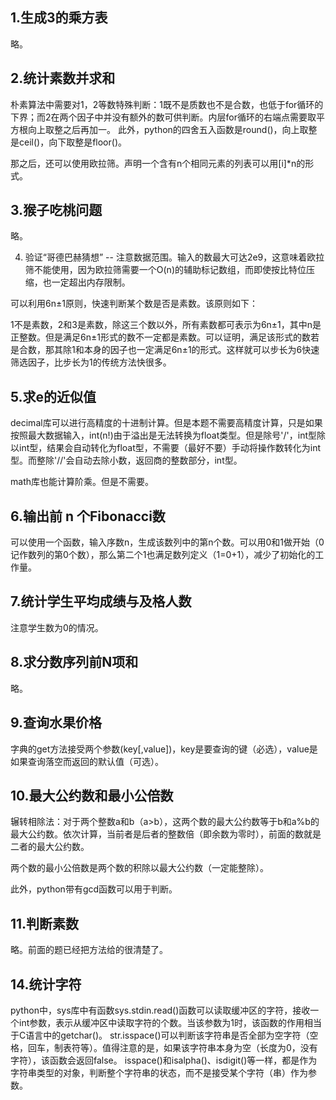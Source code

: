 1.生成3的乘方表
--
略。

2.统计素数并求和
--
朴素算法中需要对1，2等数特殊判断：1既不是质数也不是合数，也低于for循环的下界；而2在两个因子中并没有额外的数可供判断。内层for循环的右端点需要取平方根向上取整之后再加一。
此外，python的四舍五入函数是round()，向上取整是ceil()，向下取整是floor()。

那之后，还可以使用欧拉筛。声明一个含有n个相同元素的列表可以用[i]*n的形式。


3.猴子吃桃问题
--
略。

4. 验证“哥德巴赫猜想”
--
注意数据范围。输入的数最大可达2e9，这意味着欧拉筛不能使用，因为欧拉筛需要一个O(n)的辅助标记数组，而即使按比特位压缩，也一定超出内存限制。

可以利用6n±1原则，快速判断某个数是否是素数。该原则如下：

1不是素数，2和3是素数，除这三个数以外，所有素数都可表示为6n±1，其中n是正整数。但是满足6n±1形式的数不一定都是素数。可以证明，满足该形式的数若是合数，那其除1和本身的因子也一定满足6n±1的形式。这样就可以步长为6快速筛选因子，比步长为1的传统方法快很多。

5.求e的近似值
--
decimal库可以进行高精度的十进制计算。但是本题不需要高精度计算，只是如果按照最大数据输入，int(n!)由于溢出是无法转换为float类型。但是除号'/'，int型除以int型，结果会自动转化为float型，不需要（最好不要）手动将操作数转化为int型。而整除'//'会自动去除小数，返回商的整数部分，int型。

math库也能计算阶乘。但是不需要。

6.输出前 n 个Fibonacci数
--
可以使用一个函数，输入序数n，生成该数列中的第n个数。可以用0和1做开始（0记作数列的第0个数），那么第二个1也满足数列定义（1=0+1），减少了初始化的工作量。

7.统计学生平均成绩与及格人数
--
注意学生数为0的情况。

8.求分数序列前N项和
--
略。

9.查询水果价格
--
字典的get方法接受两个参数(key[,value])，key是要查询的键（必选），value是如果查询落空而返回的默认值（可选）。

10.最大公约数和最小公倍数
--
辗转相除法：对于两个整数a和b（a>b），这两个数的最大公约数等于b和a%b的最大公约数。依次计算，当前者是后者的整数倍（即余数为零时），前面的数就是二者的最大公约数。

两个数的最小公倍数是两个数的积除以最大公约数（一定能整除）。

此外，python带有gcd函数可以用于判断。

11.判断素数
--
略。前面的题已经把方法给的很清楚了。

14.统计字符
--
python中，sys库中有函数sys.stdin.read()函数可以读取缓冲区的字符，接收一个int参数，表示从缓冲区中读取字符的个数。当该参数为1时，该函数的作用相当于C语言中的getchar()。
str.isspace()可以判断该字符串是否全部为空字符（空格，回车，制表符等）。值得注意的是，如果该字符串本身为空（长度为0，没有字符），该函数会返回false。
isspace()和isalpha()、isdigit()等一样，都是作为字符串类型的对象，判断整个字符串的状态，而不是接受某个字符（串）作为参数。


